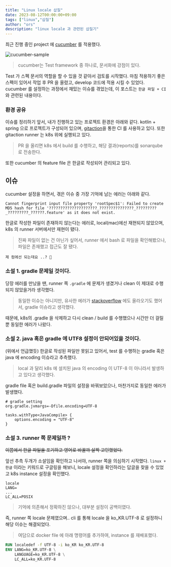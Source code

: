 ```yaml
---
title: "Linux locale 삽질"
date: 2023-08-12T00:00:00+09:00
tags: ["linux","삽질"]
author: "ors"
description: "linux locale 과 관련된 삽질기"
---
```


최근 진행 중인 project 에 [cucumber](https://cucumber.io/) 를 적용했다.

![cucumber-sample](/images/cucumber-sample.png)


> cucumber는 Test framework 중 하나로, 문서화에 강점이 있다.

Test 가 스펙 문서의 역할을 할 수 있을 것 같아서 검토를 시작했다.
마침 적용하기 좋은 스펙이 있어서 작업 후 PR 을 올렸고, develop 코드에 적용 시킬 수 있었다.
cucumber 를 설정하는 과정에서 재밌는 이슈를 겪었는데, 이 포스트는 `한글 파일 + CI` 와 관련된 내용이다.

### 환경 공유

이슈를 정리하기 앞서, 내가 진행하고 있는 프로젝트 환경은 아래와 같다.
kotlin + spring 으로 프로젝트가 구성되어 있으며, [gitaction](https://docs.github.com/ko/actions)을 통한 CI 를 사용하고 있다.
또한 gitaction runner 는 k8s 위에 실행되고 있다.

> PR 을 올리면 k8s 에서 build 를 수행하고, 해당 결과(reports)를 sonarqube로 전송한다.

또한 cucumber 의 feature file 은 한글로 작성되어 관리되고 있다.

## 이슈

cucumber 설정을 하면서, 겪은 이슈 중 가장 기억에 남는 에러는 아래와 같다.

```text
Cannot fingerprint input file property 'rootSpec$1': Failed to create MD5 hash for file '?????????????????????_???????????????_?????????_?????????_??????.feature' as it does not exist.
```

한글로 작성한 파일이 존재하지 않는다는 에러로, local(mac)에선 재현되지 않았으며, k8s 의 runner 서버에서만 재현이 됐다.

> 진짜 파일이 없는 건 아닌가 싶어서, runner 에서 bash 로 파일을 확인해봤으나, 파일은 존재했고 접근도 잘 됐다.

`제 컴에선 되는데요 ..? 🤔`

### 소설 1. gradle 문제일 것이다.

당장 에러를 만났을 땐, runner 쪽 `.gradle` 에 문제가 생겼거나 clean 이 제대로 수행되지 않았을거라 생각했다.

> 동일한 이슈는 아니지만, 유사한 에러가 [stackoverflow](https://stackoverflow.com/questions/48632019/gradle-build-error-on-windows-failed-to-create-md5-hash-for-file) 에도 올라오기도 했어서, gradle 이슈라고 생각했다.

때문에, k8s의 .gradle 을 삭제하고 다시 clean / build 를 수행했으나 시간만 더 걸릴뿐 동일한 에러가 나왔다.

### 소설 2. java 혹은 gradle 에 UTF8 설정이 안되어있을 것이다.

(위에서 언급했듯) 한글로 작성된 파일만 못읽고 있어서, test 를 수행하는 gradle 혹은 java 에 encoding 이슈라고 추측했다.

> local 과 달리 k8s 에 설치된 java 의 encoding 이 UTF-8 이 아니라서 발생하고 있다고 생각했다.

gradle file 혹은 build.gradle 파일의 설정을 바꿔보았으나, 마찬가지로 동일한 에러가 발생했다.

```text
# gradle setting
org.gradle.jvmargs=-Dfile.encoding=UTF-8
```

```text
tasks.withType<JavaCompile> {
    options.encoding = "UTF-8"
}
```

### 소설 3. runner 쪽 문제일까 ?

~~이쯤에서 한글 파일을 포기하고 영어로 바꿀까 살짝 고민했었다.~~

앞선 추측 두개가 소설임을 확인하고 나서야, runner 쪽을 의심하기 시작했다.
`linux + 한글` 이라는 키워드로 구글링을 해보니, locale 설정을 확인하라는 답글을 찾을 수 있었고 k8s instance 설정을 확인했다.

```text
locale
LANG=
...
LC_ALL=POSIX
```

> 기억에 의존해서 정확하진 않으나, 대부분 설정이 공백이였다.

즉, runner 쪽 locale 문제였으며.. cli 를 통해 locale 을 ko_KR.UTF-8 로 설정하니 해당 이슈는 해결되었다.

> 여담으로 docker file 에 아래 명령어를 추가하여, instance 를 재배포했다.

```dockerfile
RUN localedef -f UTF-8 -i ko_KR ko_KR.UTF-8
ENV LANG=ko_KR.UTF-8 \
    LANGUAGE=ko_KR.UTF-8 \
    LC_ALL=ko_KR.UTF-8
```



